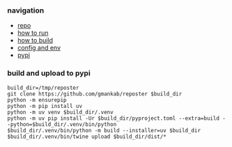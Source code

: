 ### navigation

- [repo](https://github.com/gmankab/reposter)
- [how to run](https://github.com/gmankab/reposter/blob/main/docs/run.md)
- [how to build](https://github.com/gmankab/reposter/blob/main/docs/build.md)
- [config and env](https://github.com/gmankab/reposter/blob/main/docs/config.md)
- [pypi](https://pypi.org/project/reposter)


### build and upload to pypi

```shell
build_dir=/tmp/reposter
git clone https://github.com/gmankab/reposter $build_dir
python -m ensurepip
python -m pip install uv
python -m uv venv $build_dir/.venv
python -m uv pip install -Ur $build_dir/pyproject.toml --extra=build --python=$build_dir/.venv/bin/python
$build_dir/.venv/bin/python -m build --installer=uv $build_dir
$build_dir/.venv/bin/twine upload $build_dir/dist/*
```

